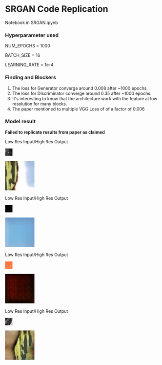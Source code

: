 # SRGAN Code Replication

Notebook in SRGAN.ipynb

### Hyperparameter used
NUM_EPOCHS = 1000

BATCH_SIZE = 16

LEARNING_RATE = 1e-4


### Finding and Blockers
1. The loss for Generator converge around 0.008 after ~1000 epochs.
2. The loss for DIscriminator converge around 0.35 after ~1000 epochs.
3. It's interesting to know that the architecture work with the feature at low resolution for many blocks.
4. The paper mentioned to multiple VGG Loss of of a factor of 0.006


### Model result

**Failed to replicate results from paper as claimed**

Low Res Input/High Res Output

![Low Res Input](assets/0801_low_res.png)

![Super Res Generated](assets/0801_gen.png)


Low Res Input/High Res Output

![Low Res Input](assets/0802_low_res.png)

![Super Res Generated](assets/0802_gen.png)

Low Res Input/High Res Output

![Low Res Input](assets/0803_low_res.png)

![Super Res Generated](assets/0803_gen.png)

Low Res Input/High Res Output

![Low Res Input](assets/0810_low_res.png)

![Super Res Generated](assets/0810_gen.png)
